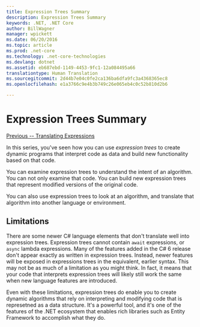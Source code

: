 ```yaml
---
title: Expression Trees Summary
description: Expression Trees Summary
keywords: .NET, .NET Core
author: BillWagner
manager: wpickett
ms.date: 06/20/2016
ms.topic: article
ms.prod: .net-core
ms.technology: .net-core-technologies
ms.devlang: dotnet
ms.assetid: eb687ebd-1149-4453-9fc1-12a084495a66
translationtype: Human Translation
ms.sourcegitcommit: 2d44b7e04c0fe2ca136ba6dfa9fc3a4368365ec8
ms.openlocfilehash: e1a3766c9e4b3b749c26e065eb4c0c52b810d2b6

---
```


# Expression Trees Summary

[Previous -- Translating Expressions](expression-trees-translating.md)

In this series, you've seen how you can use *expression trees* to create dynamic programs that interpret code as data and build new functionality based on that code.

You can examine expression trees to understand the intent of an algorithm. You can not only examine that code. You can build new expression trees that represent modified versions of the original code.

You can also use expression trees to look at an algorithm, and translate that algorithm into another language or environment. 

## Limitations

There are some newer C# language elements that don't translate well into expression trees. Expression trees cannot contain `await` expressions, or `async` lambda expressions. Many of the features added in the C# 6 release don't appear exactly as written in expression trees. Instead, newer features will be exposed in expressions trees in the equivalent, earlier syntax. This may not be as much of a limitation as you might think. In fact, it means that your code that interprets expression trees will likely still work the same when new language features are introduced.

Even with these limitations, expression trees do enable you to create dynamic algorithms that rely on interpreting and modifying code that is represetned as a data structure. It's a powerful tool, and it's one of the features of the .NET ecosystem that enables rich libraries such as Entity Framework to accomplish what they do.




<!--HONumber=Aug16_HO2-->


